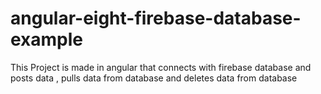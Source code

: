 # angular-eight-firebase-database-example
This Project is made in angular that connects with firebase database and posts data , pulls data from database and deletes data from database
